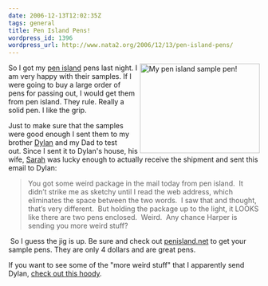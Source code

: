 ```yaml
---
date: 2006-12-13T12:02:35Z
tags: general
title: Pen Island Pens!
wordpress_id: 1396
wordpress_url: http://www.nata2.org/2006/12/13/pen-island-pens/
---
```


<p><a title="Photo Sharing" href="http://www.flickr.com/photos/natatwo/321424782/"><img height="180" alt="My pen island sample pen!" src="http://static.flickr.com/138/321424782_35382797e5_m.jpg" width="240" align="right"></a>So I got my <a href="http://penisland.net">pen island</a> pens last night. I am very happy with their samples. If I were going to buy a large order of pens for passing out, I would get them from pen island. They rule. Really a solid pen. I like the grip. </p> <p>Just to make sure that the samples were good enough I sent them to my brother <a href="http://dylanreed.org">Dylan</a>&nbsp;and my Dad&nbsp;to test out.&nbsp;Since&nbsp;I sent it to Dylan's house, his wife, <a href="http://photodork.org">Sarah</a>&nbsp;was lucky enough to actually receive the shipment and sent this email to Dylan:</p> <blockquote> <p>You got some weird package in the mail today from pen island.&nbsp; It didn’t strike me as sketchy until I read the web address, which eliminates the space between the two words.&nbsp; I saw that and thought, that’s very different.&nbsp; But holding the package up to the light, it LOOKS like there are two pens enclosed.&nbsp; Weird.&nbsp; Any chance Harper is sending you more weird stuff?</p></blockquote> <p>&nbsp;So I guess the jig is up. Be sure and check out <a href="http://penisland.net">penisland.net</a> to get your sample pens. They are only 4 dollars and are great pens. </p> <p>If you want to see&nbsp;some of the "more weird stuff" that I apparently send Dylan, <a href="http://dopeman.org/dylanhoody/">check out this hoody</a>. </p>
